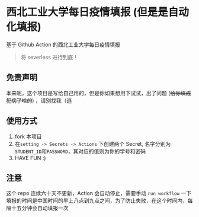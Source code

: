 # 西北工业大学每日疫情填报 (但是是自动化填报)

基于 Github Action 的西北工业大学每日疫情填报

> 将 severless 进行到底！

## 免责声明

本来呢，这个项目是写给自己用的，但是你如果想用下试试，出了问题 (~~给你填成犯病了啥的~~) ，请别找我（逃

## 使用方式

1. fork 本项目
2. 在`setting -> Secrets -> Actions` 下创建两个 Secret, 名字分别为`STUDENT_ID`和`PASSWORD`，其对应的值则为你的学号和密码
3. HAVE FUN :)

## 注意

这个 repo 连续六十天不更新，Action 会自动停止，需要手动 `run workflow` 一下
填报的时间是中国时间的早上八点到九点之间，为了防止失败，在这个时间内，每隔十五分钟会自动填报一次

